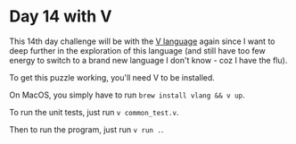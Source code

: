 # Day 14 with V

This 14th day challenge will be with the [V language](https://vlang.io) again
since I want to deep further in the exploration of this language (and still have
too few energy to switch to a brand new language I don't know - coz I have the
flu).

To get this puzzle working, you'll need V to be installed.

On MacOS, you simply have to run `brew install vlang && v up`.

To run the unit tests, just run `v common_test.v`.

Then to run the program, just run `v run .`.